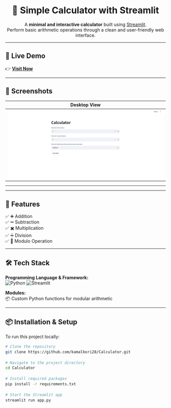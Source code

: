 <h1 align="center">🧮 Simple Calculator with Streamlit</h1>

<p align="center">
  A <strong>minimal and interactive calculator</strong> built using <a href="https://streamlit.io/">Streamlit</a>.<br>
  Perform basic arithmetic operations through a clean and user-friendly web interface.
</p>

---

## 📍 Live Demo

👉 **[Visit Now](https://)**

---

## 📸 Screenshots

| Desktop View |
|--------------|
| <img src="./screenshots/01_Home.png" alt="Homepage Screenshot" width="100%" /> |

---


---

## 🚀 Features

✅ ➕ Addition  
✅ ➖ Subtraction  
✅ ✖️ Multiplication  
✅ ➗ Division  
✅ 🧩 Modulo Operation  

---

## 🛠️ Tech Stack

**Programming Language & Framework:**  
![Python](https://img.shields.io/badge/Python-3.x-blue?style=for-the-badge&logo=python&logoColor=white)
![Streamlit](https://img.shields.io/badge/Streamlit-1.x-FF4B4B?style=for-the-badge&logo=streamlit&logoColor=white)

**Modules:**  
📦 Custom Python functions for modular arithmetic

---

## 📦 Installation & Setup

To run this project locally:

```bash
# Clone the repository
git clone https://github.com/kamalkori28/Calculator.git

# Navigate to the project directory
cd Calculator

# Install required packages
pip install -r requirements.txt

# Start the Streamlit app
streamlit run app.py
